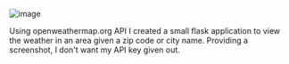 ![image](https://github.com/LoganPickell/Weather/assets/122838138/0a1adef2-e4f6-4f96-8916-9d083f9b820e)


Using openweathermap.org API I created a small flask application to view the weather in an area given a zip code or city name.
Providing a screenshot, I don't want my API key given out. 
